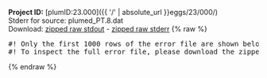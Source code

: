 **Project ID:** [plumID:23.000]({{ '/' | absolute_url }}eggs/23/000/)  
Stderr for source:  plumed_PT.8.dat   
Download: [zipped raw stdout](plumed_PT.8.dat.plumed.stdout.txt.zip) - [zipped raw stderr](plumed_PT.8.dat.plumed.stderr.txt.zip) 
{% raw %}
<pre>
#! Only the first 1000 rows of the error file are shown below
#! To inspect the full error file, please download the zipped raw stderr file above
</pre>
{% endraw %}
